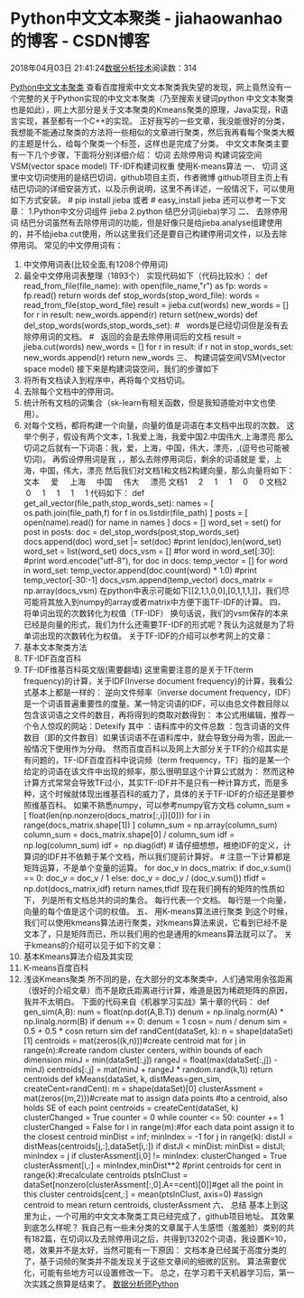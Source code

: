 
# Python中文文本聚类 - jiahaowanhao的博客 - CSDN博客


2018年04月03日 21:41:24[数据分析技术](https://me.csdn.net/jiahaowanhao)阅读数：314


[Python中文文本聚类](http://cda.pinggu.org/view/25167.html)
查看百度搜索中文文本聚类我失望的发现，网上竟然没有一个完整的关于Python实现的中文文本聚类（乃至搜索关键词python 中文文本聚类也是如此），网上大部分是关于文本聚类的Kmeans聚类的原理，Java实现，R语言实现，甚至都有一个C++的实现。
正好我写的一些文章，我没能很好的分类，我想能不能通过聚类的方法将一些相似的文章进行聚类，然后我再看每个聚类大概的主题是什么，给每个聚类一个标签，这样也是完成了分类。
中文文本聚类主要有一下几个步骤，下面将分别详细介绍：
切词
去除停用词
构建词袋空间VSM(vector space model)
TF-IDF构建词权重
使用K-means算法
一、 切词
这里中文切词使用的是结巴切词，github项目主页，作者微博
github项目主页上有结巴切词的详细安装方式，以及示例说明，这里不再详述，一般情况下，可以使用如下方式安装。
\# pip install jieba
或者
\# easy_install jieba
还可以参考一下文章：
1.Python中文分词组件 jieba
2.python 结巴分词(jieba)学习
二、 去除停用词
结巴分词虽然有去除停用词的功能，但是好像只是给jieba.analyse组建使用的，并不给jieba.cut使用，所以这里我们还是要自己构建停用词文件，以及去除停用词。
常见的中文停用词有：
1. 中文停用词表(比较全面,有1208个停用词)
2. 最全中文停用词表整理（1893个）
实现代码如下（代码比较水）：
def read_from_file(file_name):
with open(file_name,"r") as fp:
words = fp.read()
return words
def stop_words(stop_word_file):
words = read_from_file(stop_word_file)
result = jieba.cut(words)
new_words = []
for r in result:
new_words.append(r)
return set(new_words)
def del_stop_words(words,stop_words_set):
\#   words是已经切词但是没有去除停用词的文档。
\#   返回的会是去除停用词后的文档
result = jieba.cut(words)
new_words = []
for r in result:
if r not in stop_words_set:
new_words.append(r)
return new_words
三、 构建词袋空间VSM(vector space model)
接下来是构建词袋空间，我们的步骤如下
1. 将所有文档读入到程序中，再将每个文档切词。
2. 去除每个文档中的停用词。
3. 统计所有文档的词集合（sk-learn有相关函数，但是我知道能对中文也使用）。
4. 对每个文档，都将构建一个向量，向量的值是词语在本文档中出现的次数。
这举个例子，假设有两个文本，1.我爱上海，我爱中国2.中国伟大,上海漂亮
那么切词之后就有一下词语：我，爱，上海，中国，伟大，漂亮，,(逗号也可能被切词)。
再假设停用词是我 ，，那么去除停用词后，剩余的词语就是
爱，上海，中国，伟大，漂亮
然后我们对文档1和文档2构建向量，那么向量将如下：
文本     爱     上海     中国     伟大     漂亮
文档1     2     1     1     0     0
文档2     0     1     1     1     1
代码如下：
def get_all_vector(file_path,stop_words_set):
names = [ os.path.join(file_path,f) for f in os.listdir(file_path) ]
posts = [ open(name).read() for name in names ]
docs = []
word_set = set()
for post in posts:
doc = del_stop_words(post,stop_words_set)
docs.append(doc)
word_set |= set(doc)
\#print len(doc),len(word_set)
word_set = list(word_set)
docs_vsm = []
\#for word in word_set[:30]:
\#print word.encode("utf-8"),
for doc in docs:
temp_vector = []
for word in word_set:
temp_vector.append(doc.count(word) * 1.0)
\#print temp_vector[-30:-1]
docs_vsm.append(temp_vector)
docs_matrix = np.array(docs_vsm)
在python中表示可能如下[[2,1,1,0,0],[0,1,1,1,]]，我们尽可能将其放入到numpy的array或者matrix中方便下面TF-IDF的计算。
四、 将单词出现的次数转化为权值（TF-IDF）
换句话说，我们的vsm保存的本来已经是向量的形式，我们为什么还需要TF-IDF的形式呢？我认为这就是为了将单词出现的次数转化为权值。
关于TF-IDF的介绍可以参考网上的文章：
1. 基本文本聚类方法
2. TF-IDF百度百科
3. TF-IDF维基百科英文版(需要翻墙)
这里需要注意的是关于TF(term frequency)的计算，关于IDF(Inverse document frequency)的计算，我看公式基本上都是一样的：
逆向文件频率（inverse document frequency，IDF）是一个词语普遍重要性的度量。某一特定词语的IDF，可以由总文件数目除以包含该词语之文件的数目，再将得到的商取对数得到：
本公式用编辑，推荐一个令人惊叹的网站：Detexify
其中
：语料库中的文件总数
：包含词语的文件数目（即的文件数目）如果该词语不在语料库中，就会导致分母为零，因此一般情况下使用作为分母。
然而百度百科以及网上大部分关于TF的介绍其实是有问题的，TF-IDF百度百科中说词频（term frequency，TF）指的是某一个给定的词语在该文件中出现的频率，那么很明显这个计算公式就为：
然而这种计算方式常常会导致TF过小，其实TF-IDF并不是只有一种计算方式，而是多种，这个时候就体现出维基百科的威力了，具体的关于TF-IDF的介绍还是要参照维基百科。
如果不熟悉numpy，可以参考numpy官方文档
column_sum = [ float(len(np.nonzero(docs_matrix[:,i])[0])) for i in range(docs_matrix.shape[1]) ]
column_sum = np.array(column_sum)
column_sum = docs_matrix.shape[0] / column_sum
idf =  np.log(column_sum)
idf =  np.diag(idf)
\# 请仔细想想，根绝IDF的定义，计算词的IDF并不依赖于某个文档，所以我们提前计算好。
\# 注意一下计算都是矩阵运算，不是单个变量的运算。
for doc_v in docs_matrix:
if doc_v.sum() == 0:
doc_v = doc_v / 1
else:
doc_v = doc_v / (doc_v.sum())
tfidf = np.dot(docs_matrix,idf)
return names,tfidf
现在我们拥有的矩阵的性质如下，
列是所有文档总共的词的集合。
每行代表一个文档。
每行是一个向量，向量的每个值是这个词的权值。
五、 用K-means算法进行聚类
到这个时候，我们可以使用kmeans算法进行聚类，对kmeans算法来说，它看到已经不是文本了，只是矩阵而已，所以我们用的也是通用的kmeans算法就可以了。
关于kmeans的介绍可以见于如下的文章：
1. 基本Kmeans算法介绍及其实现
2. K-means百度百科
3. 浅谈Kmeans聚类
所不同的是，在大部分的文本聚类中，人们通常用余弦距离（很好的介绍文章）而不是欧氏距离进行计算，难道是因为稀疏矩阵的原因，我并不太明白。
下面的代码来自《机器学习实战》第十章的代码：
def gen_sim(A,B):
num = float(np.dot(A,B.T))
denum = np.linalg.norm(A) * np.linalg.norm(B)
if denum == 0:
denum = 1
cosn = num / denum
sim = 0.5 + 0.5 * cosn
return sim
def randCent(dataSet, k):
n = shape(dataSet)[1]
centroids = mat(zeros((k,n)))\#create centroid mat
for j in range(n):\#create random cluster centers, within bounds of each dimension
minJ = min(dataSet[:,j])
rangeJ = float(max(dataSet[:,j]) - minJ)
centroids[:,j] = mat(minJ + rangeJ * random.rand(k,1))
return centroids
def kMeans(dataSet, k, distMeas=gen_sim, createCent=randCent):
m = shape(dataSet)[0]
clusterAssment = mat(zeros((m,2)))\#create mat to assign data points
\#to a centroid, also holds SE of each point
centroids = createCent(dataSet, k)
clusterChanged = True
counter = 0
while counter <= 50:
counter += 1
clusterChanged = False
for i in range(m):\#for each data point assign it to the closest centroid
minDist = inf;
minIndex = -1
for j in range(k):
distJI = distMeas(centroids[j,:],dataSet[i,:])
if distJI < minDist:
minDist = distJI;
minIndex = j
if clusterAssment[i,0] != minIndex:
clusterChanged = True
clusterAssment[i,:] = minIndex,minDist**2
\#print centroids
for cent in range(k):\#recalculate centroids
ptsInClust = dataSet[nonzero(clusterAssment[:,0].A==cent)[0]]\#get all the point in this cluster
centroids[cent,:] = mean(ptsInClust, axis=0) \#assign centroid to mean
return centroids, clusterAssment
六、 总结
基本上到这里为止，一个可用的中文文本聚类工具已经完成了，github项目地址。
其效果到底怎么样呢？
我自己有一些未分类的文章属于人生感悟（羞羞脸）类别的共有182篇，在切词以及去除停用词之后，共得到13202个词语，我设置K=10，嗯，效果并不是太好，当然可能有一下原因：
文档本身已经属于高度分类的了，基于词频的聚类并不能发现关于这些文章间的细微的区别。
算法需要优化，可能有些地方可以设置修改一下。
总之，在学习若干天机器学习后，第一次实践之旅算是结束了。
[数据分析师](http://cda.pinggu.org/index.php?ac=search&keyword=%E6%95%B0%E6%8D%AE%E5%88%86%E6%9E%90%E5%B8%88)[Python](http://cda.pinggu.org/index.php?ac=search&keyword=Python)

